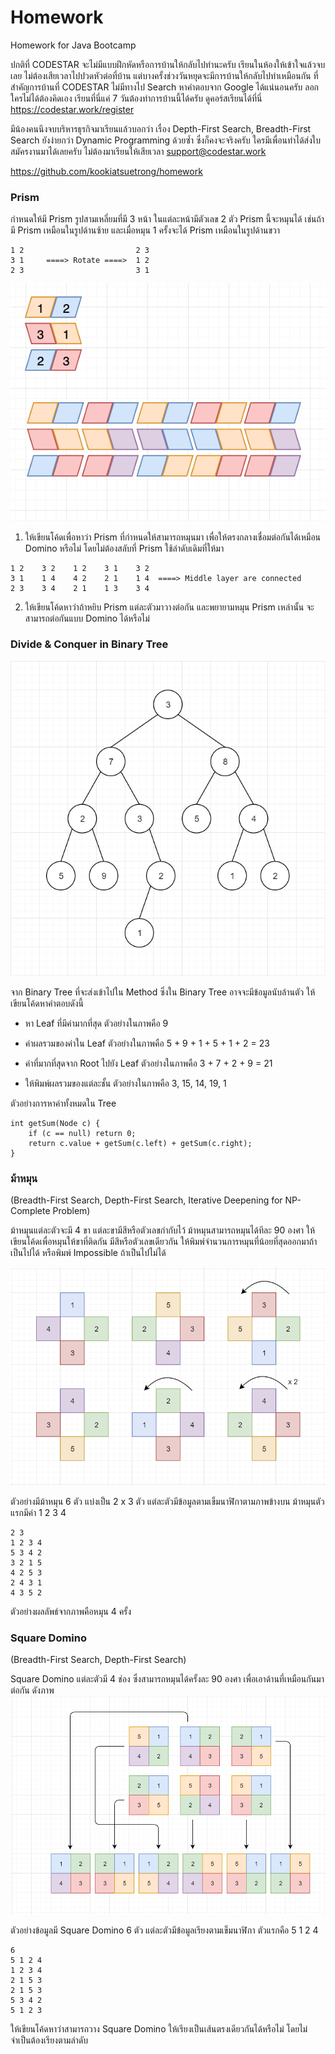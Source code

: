 # Homework
Homework for Java Bootcamp

ปกติที่ CODESTAR จะไม่มีแบบฝึกหัดหรือการบ้านให้กลับไปทำนะครับ เรียนในห้องให้เข้าใจแล้วจบเลย 
ไม่ต้องเสียเวลาไปปวดหัวต่อที่บ้าน แต่บางครั้งช่วงวันหยุดจะมีการบ้านให้กลับไปทำเหมือนกัน 
ที่สำคัญการบ้านที่ CODESTAR ไม่มีทางไป Search หาคำตอบจาก Google ได้แน่นอนครับ 
ลอกใครไม่ได้ต้องคิดเอง เรียนที่นี่แค่ 7 วันต้องทำการบ้านนี้ได้ครับ 
ดูคอร์สเรียนได้ที่นี่ https://codestar.work/register

มีน้องคนนึงจบบริหารธุรกิจมาเรียนแล้วบอกว่า 
เรื่อง Depth-First Search, Breadth-First Search 
ยังง่ายกว่า Dynamic Programming ด้วยซ้ำ ซึ่งก็คงจะจริงครับ 
ใครมีเพื่อนทำได้ส่งใบสมัครงานมาได้เลยครับ 
ไม่ต้องมาเรียนให้เสียเวลา support@codestar.work

https://github.com/kookiatsuetrong/homework


### Prism

กำหนดให้มี Prism รูปสามเหลี่ยมที่มี 3 หน้า ในแต่ละหน้ามีตัวเลข 2 ตัว
Prism นี้จะหมุนได้ เช่นถ้ามี Prism เหมือนในรูปด้านซ้าย 
และเมื่อหมุน 1 ครั้งจะได้ Prism เหมือนในรูปด้านขวา

```
1 2                         2 3
3 1     ====> Rotate ====>  1 2
2 3                         3 1
```

![](prism.png)

1. ให้เขียนโค้ดเพื่อหาว่า Prism ที่กำหนดให้สามารถหมุนมา
เพื่อให้ตรงกลางเชื่อมต่อกันได้เหมือน Domino หรือไม่
โดยไม่ต้องสลับที่ Prism ใช้ลำดับเดิมที่ให้มา

```
1 2    3 2    1 2    3 1    3 2
3 1    1 4    4 2    2 1    1 4  ====> Middle layer are connected
2 3    3 4    2 1    1 3    3 4
```

2. ให้เขียนโค้ดหาว่าถ้าหยิบ Prism แต่ละตัวมาวางต่อกัน
และพยายามหมุน Prism เหล่านั้น จะสามารถต่อกันแบบ Domino ได้หรือไม่


### Divide & Conquer in Binary Tree

![](binary-tree.png)

จาก Binary Tree ที่จะส่งเข้าไปใน Method ซึ่งใน Binary Tree อาจจะมีข้อมูลนับล้านตัว 
ให้เขียนโค้ดหาคำตอบดังนี้

- หา Leaf ที่มีค่ามากที่สุด ตัวอย่างในภาพคือ 9

- ค่าผลรวมของค่าใน Leaf ตัวอย่างในภาพคือ 5 + 9 + 1 + 5 + 1 + 2 = 23

- ค่าที่มากที่สุดจาก Root ไปยัง Leaf ตัวอย่างในภาพคือ 3 + 7 + 2 + 9 = 21

- ให้พิมพ์ผลรวมของแต่ละชั้น ตัวอย่างในภาพคือ 3, 15, 14, 19, 1

ตัวอย่างการหาค่าทั้งหมดใน Tree
```
int getSum(Node c) {
	if (c == null) return 0;
	return c.value + getSum(c.left) + getSum(c.right);
}
```

### ม้าหมุน
(Breadth-First Search, Depth-First Search, Iterative Deepening for NP-Complete Problem)

ม้าหมุนแต่ละตัวจะมี 4 ขา แต่ละขามีสีหรือตัวเลขกำกับไว้ ม้าหมุนสามารถหมุนได้ทีละ 90 องศา 
ให้เขียนโค้ดเพื่อหมุนให้ขาที่ติดกัน มีสีหรือตัวเลขเดียวกัน ให้พิมพ์จำนวนการหมุนที่น้อยที่สุดออกมาถ้าเป็นไปได้ หรือพิมพ์ Impossible ถ้าเป็นไปไม่ได้

![](rotation.png)

ตัวอย่างมีม้าหมุน 6 ตัว แบ่งเป็น 2 x 3 ตัว แต่ละตัวมีข้อมูลตามเข็มนาฬิกาตามภาพข้างบน 
ม้าหมุนตัวแรกมีค่า 1 2 3 4
```
2 3
1 2 3 4
5 3 4 2
3 2 1 5
4 2 5 3
2 4 3 1
4 3 5 2
```

ตัวอย่างผลลัพธ์จากภาพคือหมุน 4 ครั้ง

### Square Domino
(Breadth-First Search, Depth-First Search)

Square Domino แต่ละตัวมี 4 ช่อง ซึ่งสามารถหมุนได้ครั้งละ 90 องศา เพื่อเอาด้านที่เหมือนกันมาต่อกัน
ดังภาพ
![](square.png)

ตัวอย่างข้อมูลมี Square Domino 6 ตัว แต่ละตัวมีข้อมูลเรียงตามเข็มนาฬิกา ตัวแรกคือ 5 1 2 4

```
6
5 1 2 4
1 2 3 4
2 1 5 3
2 1 5 3
5 3 4 2
5 1 2 3
```

ให้เขียนโค้ดหาว่าสามารถวาง Square Domino ให้เรียงเป็นเส้นตรงเดียวกันได้หรือไม่ 
โดยไม่จำเป็นต้องเรียงตามลำดับ
